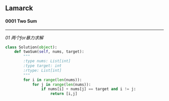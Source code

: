 ## Lamarck &nbsp; &nbsp; &nbsp;
#### 0001 Two Sum
---


*01  两个for暴力求解*
```python
class Solution(object):
    def twoSum(self, nums, target):
        """
        :type nums: List[int]
        :type target: int
        :rtype: List[int]
        """
        for i in range(len(nums)):
            for j in range(len(nums)):
                if nums[i] + nums[j] == target and i != j:
                    return [i,j]
```

